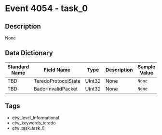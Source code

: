 # Event 4054 - task_0

## Description
None

## Data Dictionary
|Standard Name|Field Name|Type|Description|Sample Value|
|---|---|---|---|---|
|TBD|TeredoProtocolState|UInt32|None|`None`|
|TBD|BadorInvalidPacket|UInt32|None|`None`|

## Tags
* etw_level_Informational
* etw_keywords_teredo
* etw_task_task_0